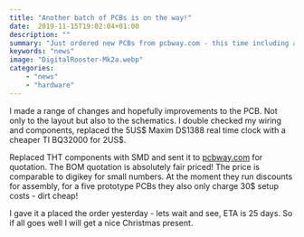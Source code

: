 ```yaml
---
title: "Another batch of PCBs is on the way!"
date:  2019-11-15T19:02:04+01:00
description: ""
summary: "Just ordered new PCBs from pcbway.com - this time including assembly!"
keywords: "news"
image: "DigitalRooster-Mk2a.webp"
categories: 
    - "news"
    - "hardware"
---
```


I made a range of changes and hopefully improvements to the PCB. Not only to the
layout but also to the schematics. I double checked my wiring and components,
replaced the 5US$ Maxim DS1388 real time clock with a cheaper TI BQ32000 for
2US$.

Replaced THT components with SMD and sent it to
[pcbway.com](https://www.pcbway.com) for quotation.  The BOM quotation is
absolutely fair priced! The price is comparable to digikey for small numbers. At
the moment they run discounts for assembly, for a five prototype PCBs they also
only charge 30$ setup costs - dirt cheap!

I gave it a placed the order yesterday - lets wait and see, ETA is 25 days.
So if all goes well I will get a nice Christmas present.
